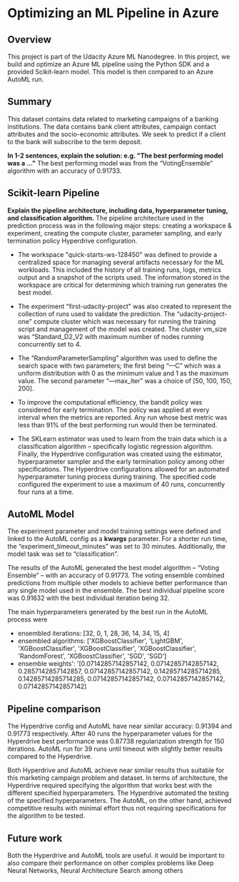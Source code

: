 # Optimizing an ML Pipeline in Azure

## Overview
This project is part of the Udacity Azure ML Nanodegree.
In this project, we build and optimize an Azure ML pipeline using the Python SDK and a provided Scikit-learn model.
This model is then compared to an Azure AutoML run.

## Summary
This dataset contains data related to marketing campaigns of a banking institutions. The data contains bank client attributes, campaign contact attributes and the socio-economic attributes. We seek to predict if a client to the bank will subscribe to the term deposit.

**In 1-2 sentences, explain the solution: e.g. "The best performing model was a ..."**
The best performing model was from the “VotingEnsemble” algorithm with an accuracy of 0.91733.
  
## Scikit-learn Pipeline
**Explain the pipeline architecture, including data, hyperparameter tuning, and classification algorithm.**
The pipeline architecture used in the prediction process was in the following major steps: creating a workspace & experiment, creating the compute cluster, parameter sampling, and early termination policy Hyperdrive configuration.

* The workspace "quick-starts-ws-128450" was defined to provide a centralized space for managing several artifacts necessary for the ML workloads. This included the history of all training runs, logs, metrics output and a snapshot of the scripts used. The information stored in the workspace are critical for determining which training run generates the best model.

* The experiment "first-udacity-project" was also created to represent the collection of runs used to validate the prediction.
The “udacity-project-one” compute cluster which was necessary for running the training script and management of the model was created. The cluster vm_size was “Standard_D2_V2 with maximum number of nodes running concurrently set to 4.

* The “RandomParameterSampling” algorithm was used to define the search space with two parameters; the first being “—C” which was a uniform distribution with 0 as the minimum value and 1 as the maximum value. The second parameter “—max_iter” was a choice of [50, 100, 150, 200].

* To improve the computational efficiency, the bandit policy was considered for early termination. The policy was applied at every interval when the metrics are reported. Any run whose best metric was less than 91% of the best performing run would then be terminated.

* The SKLearn estimator was used to learn from the train data which is a classification algorithm – specifically logistic regression algorithm. Finally, the Hyperdrive configuration was created using the estimator, hyperparameter sampler and the early termination policy among other specifications. The Hyperdrive configurations allowed for an automated hyperparameter tuning process during training. The specified code configured the experiment to use a maximum of 40 runs, concurrently four runs at a time.
  
## AutoML Model 
The experiment parameter and model training settings were defined and linked to the AutoML config as a **kwargs** parameter. For a shorter run time, the “experiment_timeout_minutes” was set to 30 minutes. Additionally, the model task was set to “classification”.

The results of the AutoML generated the best model algorithm – “Voting Ensemble” – with an accuracy of 0.91773. The voting ensemble combined predictions from multiple other models to achieve better performance than any single model used in the ensemble. The best individual pipeline score was 0.91632 with the best individual iteration being 32.

The main hyperparameters generated by the best run in the AutoML process were

* ensembled iterations: [32, 0, 1, 28, 36, 14, 34, 15, 4]
* ensembled algorithms: ['XGBoostClassifier', 'LightGBM', 'XGBoostClassifier', 'XGBoostClassifier', 'XGBoostClassifier', 'RandomForest', 'XGBoostClassifier', 'SGD', 'SGD']
* ensemble weights': '[0.07142857142857142, 0.07142857142857142, 0.2857142857142857, 0.07142857142857142, 0.14285714285714285, 0.14285714285714285, 0.07142857142857142, 0.07142857142857142, 0.07142857142857142]

## Pipeline comparison
The Hyperdrive config and AutoML have near similar accuracy: 0.91394 and 0.91773 respectively. After 40 runs the hyperparameter values for the Hyperdrive best performance was 0.87738 regularization strength for 150 iterations. AutoML run for 39 runs until timeout with slightly better results compared to the Hyperdrive.

Both Hyperdrive and AutoML achieve near similar results thus suitable for this marketing campaign problem and dataset. In terms of architecture, the Hyperdrive required specifying the algorithm that works best with the different specified hyperparameters. The Hyperdrive automated the testing of the specified hyperparameters. The AutoML, on the other hand, achieved competitive results with minimal effort thus not requiring specifications for the algorithm to be tested.

## Future work
Both the Hyperdrive and AutoML tools are useful. it would be important to also compare their performance on other complex problems like Deep Neural Networks, Neural Architecture Search among others
